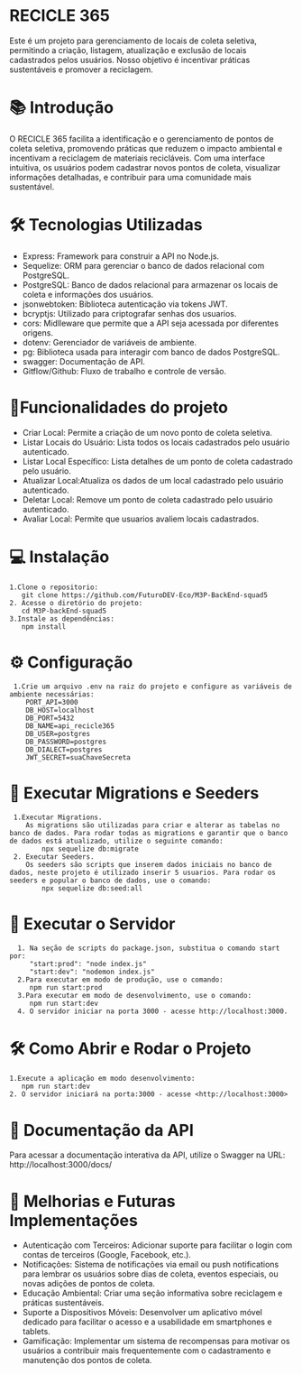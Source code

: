 # RECICLE 365

Este é um projeto para gerenciamento de locais de coleta seletiva, permitindo a criação, listagem, 
atualização e exclusão de locais cadastrados pelos usuários. Nosso objetivo é incentivar práticas 
sustentáveis e promover a reciclagem.

# 📚 Introdução

O RECICLE 365 facilita a identificação e o gerenciamento de pontos de coleta seletiva, promovendo 
práticas que reduzem o impacto ambiental e incentivam a reciclagem de materiais recicláveis. 
Com uma interface intuitiva, os usuários podem cadastrar novos pontos de coleta, 
visualizar informações detalhadas, e contribuir para uma comunidade mais sustentável.

# 🛠️ Tecnologias Utilizadas

- Express: Framework para construir a API no Node.js.
- Sequelize: ORM para gerenciar o banco de dados relacional com PostgreSQL.
- PostgreSQL: Banco de dados relacional para armazenar os locais de coleta e informações dos usuários.
- jsonwebtoken: Biblioteca autenticação via tokens JWT.
- bcryptjs: Utilizado para criptografar senhas dos usuarios.
- cors: Midlleware que permite que a API seja acessada por diferentes origens.
- dotenv: Gerenciador de variáveis de ambiente.
- pg: Biblioteca usada para interagir com banco de dados PostgreSQL.
- swagger: Documentação de API.
- Gitflow/Github: Fluxo de trabalho e controle de versão.

# 🔨Funcionalidades do projeto

- Criar Local: Permite a criação de um novo ponto de coleta seletiva.
- Listar Locais do Usuário: Lista todos os locais cadastrados pelo usuário autenticado.
- Listar Local Específico: Lista detalhes de um ponto de coleta cadastrado pelo usuário.
- Atualizar Local:Atualiza os dados de um local cadastrado pelo usuário autenticado.
- Deletar Local: Remove um ponto de coleta cadastrado pelo usuário autenticado.
- Avaliar Local: Permite que usuarios avaliem locais cadastrados.

# 💻 Instalação

    1.Clone o repositorio:
       git clone https://github.com/FuturoDEV-Eco/M3P-BackEnd-squad5
    2. Acesse o diretório do projeto:
       cd M3P-backEnd-squad5
    3.Instale as dependências:
       npm install

# ⚙️ Configuração

     1.Crie um arquivo .env na raiz do projeto e configure as variáveis de ambiente necessárias:
        PORT_API=3000
        DB_HOST=localhost
        DB_PORT=5432
        DB_NAME=api_recicle365
        DB_USER=postgres
        DB_PASSWORD=postgres
        DB_DIALECT=postgres
        JWT_SECRET=suaChaveSecreta

# 🚀 Executar Migrations e Seeders
     1.Executar Migrations.
        As migrations são utilizadas para criar e alterar as tabelas no banco de dados. Para rodar todas as migrations e garantir que o banco de dados está atualizado, utilize o seguinte comando:
            npx sequelize db:migrate
     2. Executar Seeders.
        Os seeders são scripts que inserem dados iniciais no banco de dados, neste projeto é utilizado inserir 5 usuarios. Para rodar os seeders e popular o banco de dados, use o comando:
            npx sequelize db:seed:all

# 🚀 Executar o Servidor
      1. Na seção de scripts do package.json, substitua o comando start por:
         "start:prod": "node index.js"
         "start:dev": "nodemon index.js"
      2.Para executar em modo de produção, use o comando:
         npm run start:prod
      3.Para executar em modo de desenvolvimento, use o comando:
         npm run start:dev
      4. O servidor iniciar na porta 3000 - acesse http://localhost:3000.

# 🛠️ Como Abrir e Rodar o Projeto

    1.Execute a aplicação em modo desenvolvimento:
       npm run start:dev
    2. O servidor iniciará na porta:3000 - acesse <http://localhost:3000>
    
# 📝 Documentação da API
   Para acessar a documentação interativa da API, utilize o Swagger na URL:
      http://localhost:3000/docs/

# 🌟 Melhorias e Futuras Implementações

- Autenticação com Terceiros: Adicionar suporte para facilitar o login com contas de terceiros (Google, Facebook, etc.).
- Notificações: Sistema de notificações via email ou push notifications para lembrar os usuários sobre dias de coleta, eventos especiais, ou novas adições de pontos de coleta.
- Educação Ambiental: Criar uma seção informativa sobre reciclagem e práticas sustentáveis.
- Suporte a Dispositivos Móveis: Desenvolver um aplicativo móvel dedicado para facilitar o acesso e a usabilidade em smartphones e tablets.
- Gamificação: Implementar um sistema de recompensas para motivar os usuários a contribuir mais frequentemente com o cadastramento e manutenção dos pontos de coleta. 